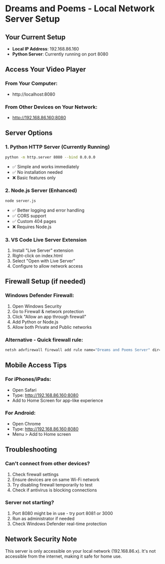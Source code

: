 # Dreams and Poems - Local Network Server Setup

## Your Current Setup
- **Local IP Address**: 192.168.86.160
- **Python Server**: Currently running on port 8080

## Access Your Video Player

### From Your Computer:
- http://localhost:8080

### From Other Devices on Your Network:
- http://192.168.86.160:8080

## Server Options

### 1. Python HTTP Server (Currently Running)
```bash
python -m http.server 8080 --bind 0.0.0.0
```
- ✅ Simple and works immediately
- ✅ No installation needed
- ❌ Basic features only

### 2. Node.js Server (Enhanced)
```bash
node server.js
```
- ✅ Better logging and error handling
- ✅ CORS support
- ✅ Custom 404 pages
- ❌ Requires Node.js

### 3. VS Code Live Server Extension
1. Install "Live Server" extension
2. Right-click on index.html
3. Select "Open with Live Server"
4. Configure to allow network access

## Firewall Setup (if needed)

### Windows Defender Firewall:
1. Open Windows Security
2. Go to Firewall & network protection
3. Click "Allow an app through firewall"
4. Add Python or Node.js
5. Allow both Private and Public networks

### Alternative - Quick firewall rule:
```cmd
netsh advfirewall firewall add rule name="Dreams and Poems Server" dir=in action=allow protocol=TCP localport=8080
```

## Mobile Access Tips

### For iPhones/iPads:
- Open Safari
- Type: http://192.168.86.160:8080
- Add to Home Screen for app-like experience

### For Android:
- Open Chrome
- Type: http://192.168.86.160:8080
- Menu > Add to Home screen

## Troubleshooting

### Can't connect from other devices?
1. Check firewall settings
2. Ensure devices are on same Wi-Fi network
3. Try disabling firewall temporarily to test
4. Check if antivirus is blocking connections

### Server not starting?
1. Port 8080 might be in use - try port 8081 or 3000
2. Run as administrator if needed
3. Check Windows Defender real-time protection

## Network Security Note
This server is only accessible on your local network (192.168.86.x). 
It's not accessible from the internet, making it safe for home use.
